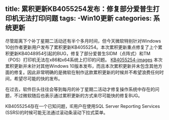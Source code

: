 title: 累积更新KB4055254发布：修复部分爱普生打印机无法打印问题
tags:
  -Win10更新
categories: 系统更新
---
尽管距离下个补丁星期二活动还有半个多月时间，但今天微软特别针对Windows 10创作者更新用户发布了累积更新KB4055254。本次累积更新重点修复了上个累积更新KB4048954引起的BUG，修复了部分爱普生SIDM（点阵式）和TM（POS）打印机无法在x86和x64系统上打印的问题。
[KB4055254-images]
本次累积更新并未针对其他Windows 10版本发布，而且本次累积更新并未包含其他方面的修复。因此非常明确的是微软在制作这款累积更新的时候并不希望浪费任何时间，希望尽可能的快的发布。

在过去，软件巨头往往会等到每月的补丁星期二活动才修复操作系统中存在的问题，不过微软随后也表示通过累积更新的方式来尽可能快的修复BUG。

KB4055254存在一个已知问题，IE用户在使用SQL Server Reporting Services (SSRS)的时候可能无法通过滚动条滚动下拉式菜单。

[KB4055254-images]:https://static.cnbetacdn.com/article/2017/1123/c11246e807d4ade.jpg

